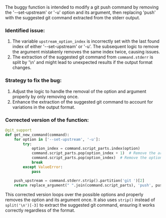 The buggy function is intended to modify a git push command by removing the '--set-upstream' or '-u' option and its argument, then replacing 'push' with the suggested git command extracted from the stderr output.

### Identified issue:
1. The variable `upstream_option_index` is incorrectly set with the last found index of either '--set-upstream' or '-u'. The subsequent logic to remove the argument mistakenly removes the same index twice, causing issues.
2. The extraction of the suggested git command from `command.stderr` is split by '\n' and might lead to unexpected results if the output format changes.

### Strategy to fix the bug:
1. Adjust the logic to handle the removal of the option and argument properly by only removing once.
2. Enhance the extraction of the suggested git command to account for variations in the output format.

### Corrected version of the function:
```python
@git_support
def get_new_command(command):
    for option in ['--set-upstream', '-u']:
        try:
            option_index = command.script_parts.index(option)
            command.script_parts.pop(option_index + 1)  # Remove the argument
            command.script_parts.pop(option_index)  # Remove the option
            break
        except ValueError:
            pass

    push_upstream = command.stderr.strip().partition('git ')[2]
    return replace_argument(" ".join(command.script_parts), 'push', push_upstream)
```

This corrected version loops over the possible options and properly removes the option and its argument once. It also uses `strip()` instead of `split('\n')[-3]` to extract the suggested git command, ensuring it works correctly regardless of the format.